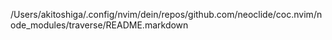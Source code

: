 /Users/akitoshiga/.config/nvim/dein/repos/github.com/neoclide/coc.nvim/node_modules/traverse/README.markdown